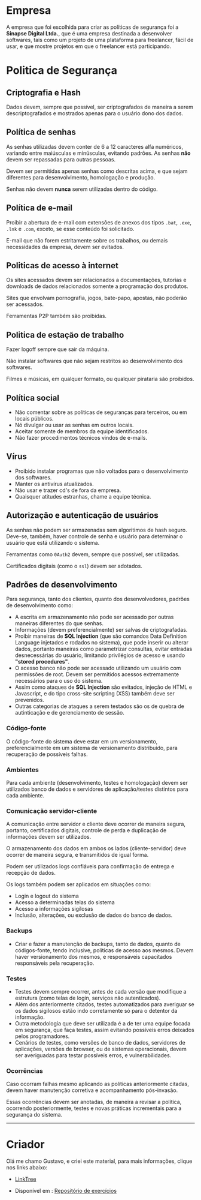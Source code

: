 # Empresa

A empresa que foi escolhida para criar as políticas de segurança foi a **Sinapse Digital Ltda.**, que é uma empresa destinada a desenvolver softwares, tais como um projeto de uma plataforma para freelancer, fácil de usar, e que mostre projetos em que o freelancer está participando.

# Politica de Segurança

## Criptografia e Hash

Dados devem, sempre que possível, ser criptografados de maneira a serem descriptografados e mostrados apenas para o usuário dono dos dados.


## Política de senhas

As senhas utilizadas devem conter de 6 a 12 caracteres alfa numéricos, variando entre maiúsculas e minúsculas, evitando padrões. As senhas **não** devem ser repassadas para outras pessoas.

Devem ser permitidas apenas senhas como descritas acima, e que sejam diferentes para desenvolvimento, homologação e produção.

Senhas não devem **nunca** serem utilizadas dentro do código.

## Política  de e-mail

Proibir a abertura de e-mail com extensões de anexos dos tipos `.bat`, `.exe`, `.lnk` e `.com`, exceto, se esse conteúdo foi solicitado.

E-mail que não forem estritamente sobre os trabalhos, ou demais necessidades da empresa, devem ser evitados.

## Politicas de acesso à internet

Os sites acessados devem ser relacionados a documentações,  tutorias e downloads de dados relacionados somente a programação dos produtos.

Sites que envolvam pornografia, jogos, bate-papo, apostas, não poderão ser acessados.

Ferramentas P2P também são proibidas.

## Politica de estação de trabalho

Fazer logoff sempre que sair da máquina.

Não instalar softwares que não sejam restritos ao desenvolvimento dos softwares.

Filmes e músicas, em qualquer formato, ou qualquer pirataria são proibidos.

## Política social

- Não comentar sobre as políticas de seguranças para terceiros, ou em locais públicos.
- Nó divulgar ou usar as senhas em outros locais.
- Aceitar somente de membros  da equipe identificados.
- Não fazer procedimentos técnicos vindos de e-mails.

## Vírus

- Proibido instalar programas que não voltados para o desenvolvimento dos softwares.
- Manter os antivírus atualizados.
- Não usar e trazer cd's de fora da empresa.
- Quaisquer atitudes estranhas, chame a equipe técnica.

## Autorização e autenticação de usuários

As senhas não podem ser armazenadas sem algoritimos de hash seguro. Deve-se, também, haver controle de senha e usuário para determinar o usuário que está utilizando o sistema.

Ferramentas como `0Auth2` devem, sempre que possível, ser utilizadas.

Certificados digitais (como o `ssl`) devem ser adotados.

## Padrões de desenvolvimento

Para segurança, tanto dos clientes, quanto dos desenvolvedores, padrões de desenvolvimento como:

* A escrita em armazenamento não pode ser acessado por outras maneiras diferentes do que senhas.
* Informações (devem preferencialmente) ser salvas de criptografadas.
* Proibir maneiras de **SQL Injection** (que são comandos Data Definition Language injetados e rodados no sistema), que pode inserir ou alterar dados, portanto maneiras como parametrizar consultas, evitar entradas desnecessárias do usuário, limitando privilégios de acesso e usando **"stored procedures"**.
* O acesso banco não pode ser acessado utilizando um usuário com permissões de root. Devem ser permitidos acessos extremamente necessários para o uso do sistema.
* Assim como ataques de **SQL Injection** são evitados, injeção de HTML e Javascript, e do tipo cross-site scripting ​(XSS) também deve ser prevenidos.
* Outras categorias de ataques a serem testados são os de quebra de autinticação e de gerenciamento de sessão.

### Código-fonte

O código-fonte do sistema deve estar em um versionamento, preferencialmente em um sistema de versionamento distribuído, para recuperação de possíveis falhas.

### Ambientes

Para cada ambiente (desenvolvimento, testes e homologação) devem ser utilizados banco de dados e servidores de aplicação/testes distintos para cada ambiente.

### Comunicação servidor-cliente

A comunicação entre servidor e cliente deve ocorrer de maneira segura, portanto, certificados digitais, controle de perda e duplicação de informações devem ser utilizados.

O armazenamento dos dados em ambos os lados (cliente-servidor) deve ocorrer de maneira segura, e transmitidos de igual forma.

Podem ser utilizados logs confiáveis para confirmação de entrega e recepção de dados.

Os logs também podem ser aplicados em situações como:
- Login e logout do sistema
- Acesso a determinadas telas do sistema
- Acesso a informações sigilosas
- Inclusão, alterações, ou exclusão de dados do banco de dados.


### Backups
* Criar e fazer a manutenção de backups, tanto de dados, quanto de códigos-fonte, tendo inclusive, políticas de acesso aos mesmos. Devem haver versionamento dos mesmos, e responsáveis capacitados responsáveis pela recuperação.

### Testes
* Testes devem sempre ocorrer, antes de cada versão que modifique a estrutura (como telas de login, serviços não autenticados).
* Além dos anteriormente citados, testes automatizados para averiguar se os dados sigilosos estão indo corretamente só para o detentor da informação.
* Outra metodologia que deve ser utilizada é a de ter uma equipe focada em segurança, que faça testes, assim evitando possíveis erros deixados pelos programadores.
* Cenários de testes, como versões de banco de dados, servidores de aplicações, versões de browser, ou de sistemas operacionais, devem ser averiguadas para testar possíveis erros, e vulnerabilidades.

### Ocorrências

Caso ocorram falhas mesmo aplicando as políticas anteriormente citadas, devem haver manutenção corretiva e acompanhamento pós-invasão.

Essas ocorrências devem ser anotadas, de maneira a revisar a política, ocorrendo posteriormente, testes e novas práticas incrementais para a segurança do sistema.



***

# Criador
Olá me chamo Gustavo, e criei este material, para mais informações, clique nos links abaixo:

* [LinkTree](https://www.linktree.com.br/gusleaooliveira)


* Disponível em : [Repositório de exercícios](https://gusleaooliveira.github.io/posts/)

<script data-ad-client="ca-pub-3232624848043560" async src="https://pagead2.googlesyndication.com/pagead/js/adsbygoogle.js"></script>

